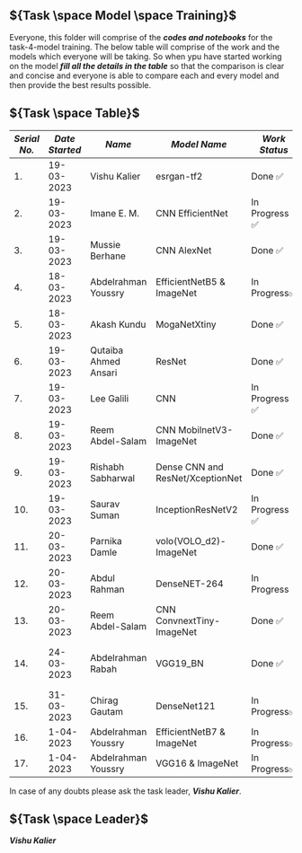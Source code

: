 ## ${Task \space Model \space Training}$

Everyone, this folder will comprise of the ***codes and notebooks*** for the task-4-model training. The below table will comprise of the work and the models which everyone will
be taking. So when ypu have started working on the model ***fill all the details in the table*** so that the comparison is clear and concise and everyone is able to compare each
and every model and then provide the best results possible.


## ${Task \space Table}$

| ***Serial No.*** | ***Date Started*** | ***Name*** | ***Model Name*** | ***Work Status*** | ***Accuracy*** |
|-|-|-|-|-|-|
| 1. | 19-03-2023 | Vishu Kalier | esrgan-tf2 | Done :white_check_mark: | 83 % |
| 2. | 19-03-2023 | Imane E. M.  | CNN EfficientNet | In Progress :white_check_mark: | Not yet evaluated |
| 3. | 19-03-2023 | Mussie Berhane | CNN AlexNet | Done :white_check_mark: | 85% |
| 4. | 18-03-2023 | Abdelrahman Youssry| EfficientNetB5 & ImageNet| In Progress:white_check_mark: | 90% |
| 5. | 18-03-2023 | Akash Kundu | MogaNetXtiny | Done :white_check_mark: | 85.8% |
| 6. | 19-03-2023 | Qutaiba Ahmed Ansari | ResNet | Done :white_check_mark: | 92% |
| 7. | 19-03-2023 | Lee Galili | CNN | In Progress :white_check_mark: | Not yet evaluated |
| 8. | 19-03-2023 |Reem Abdel-Salam | CNN MobilnetV3-ImageNet  | Done :white_check_mark: | 89% |
| 9. | 19-03-2023 |Rishabh Sabharwal | Dense CNN and ResNet/XceptionNet  | Done :white_check_mark: | ResNet50 : 91% |
| 10. | 19-03-2023 |Saurav Suman | InceptionResNetV2  | In Progress :white_check_mark: | Not yet evaluated |
| 11. | 20-03-2023 |Parnika Damle | volo(VOLO_d2)-ImageNet  | Done :white_check_mark: | 96.52% |
| 12. | 20-03-2023 |Abdul Rahman | DenseNET-264  | In Progress | Too many Layers |
| 13. | 20-03-2023 |Reem Abdel-Salam | CNN ConvnextTiny-ImageNet  | Done :white_check_mark: | 97% |
| 14. | 24-03-2023 |Abdelrahman Rabah | VGG19_BN  | Done :white_check_mark: | 80% Valid, 15000 Samples |
| 15. | 31-03-2023 | Chirag Gautam | DenseNet121 | In Progress:white_check_mark: | Not yet evaluated |
| 16. | 1-04-2023 | Abdelrahman Youssry| EfficientNetB7 & ImageNet| In Progress:white_check_mark: | 92.5% |
| 17. | 1-04-2023 | Abdelrahman Youssry| VGG16 & ImageNet| In Progress:white_check_mark: | 93.5% |
In case of any doubts please ask the task leader, ***Vishu Kalier***.


## ${Task \space Leader}$
***Vishu Kalier***

